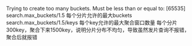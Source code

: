 Trying to create too many buckets. Must be less than or equal to: [65535] 
search.max_buckets/1.5 每个分片允许的最大buckets
search.max_buckets/1.5/keys  每个key允许的最大聚合窗口数量
每个分片300key，聚合下来1500key，说明分片分布不均匀，导致虽然发片查询不报错，聚合后就报错